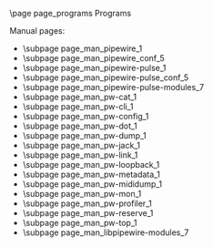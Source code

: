 \page page_programs Programs

Manual pages:

- \subpage page_man_pipewire_1
- \subpage page_man_pipewire_conf_5
- \subpage page_man_pipewire-pulse_1
- \subpage page_man_pipewire-pulse_conf_5
- \subpage page_man_pipewire-pulse-modules_7
- \subpage page_man_pw-cat_1
- \subpage page_man_pw-cli_1
- \subpage page_man_pw-config_1
- \subpage page_man_pw-dot_1
- \subpage page_man_pw-dump_1
- \subpage page_man_pw-jack_1
- \subpage page_man_pw-link_1
- \subpage page_man_pw-loopback_1
- \subpage page_man_pw-metadata_1
- \subpage page_man_pw-mididump_1
- \subpage page_man_pw-mon_1
- \subpage page_man_pw-profiler_1
- \subpage page_man_pw-reserve_1
- \subpage page_man_pw-top_1
- \subpage page_man_libpipewire-modules_7

